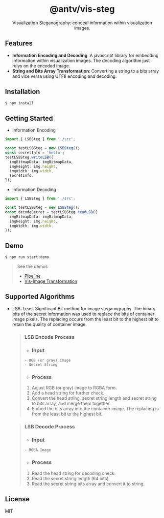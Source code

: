 <h1 align="center">
<b>@antv/vis-steg</b>
</h1>

<div align="center">
Visualization Steganography: conceal information within visualization images.
</div>

## Features

* **Information Encoding and Decoding**: A javascript library for embedding information within visualization images.
  The decoding algorithm just relys on the encoded image.
* **String and Bits Array Transformation**: Converting a string to a bits array and vice versa using UTF8 encoding and decoding.

## Installation

```bash
$ npm install
```

## Getting Started

* Information Encoding

```ts
import { LSBSteg } from './src';

const testLSBSteg = new LSBSteg();
const secretInfo = 'hello';
testLSBSteg.writeLSB({
  imgBitmapData: imgBitmapData,
  imgHeight: img.height,
  imgWidth: img.width,
  secretInfo,
});
```

* Information Decoding

```ts
import { LSBSteg } from './src';

const testLSBSteg = new LSBSteg();
const decodeSecret = testLSBSteg.readLSB({
  imgBitmapData: imgBitmapData,
  imgHeight: img.height,
  imgWidth: img.width,
});
```

## Demo

```bash
$ npm run start:demo
```

> See the demos  
> * [Pipeline](https://gw.alipayobjects.com/zos/antfincdn/QqZ19SeFwS/pipeline.gif)  
> * [Vis-Image Transformation](https://gw.alipayobjects.com/zos/antfincdn/Wv%24IIck0F%24/vis-img-transfer.gif)

## Supported Algorithms

* LSB: Least Significant Bit method for image steganography. The binary bits of the secret information was used to replace the bits of container image pixels. The replacing occurs from the least bit to the highest bit to retain the quality of container image.
  
  > ### LSB Encode Process  
  > * ### Input  
  > ```
  > - RGB (or gray) Image
  > - Secret String
  > ```  
  > * ### Process
  >
  >  1. Adjust RGB (or gray) image to RGBA form.
  >  2. Add a head string for further check.
  >  3. Convert the head string, secret string length and secret string to bits array, and merge them together.
  >  4. Embed the bits array into the container image. The replacing is from the least bit to the highest bit.

  >
  > ### LSB Decode Process  
  > * ### Input  
  > ```
  > - RGBA Image
  > ```  
  > * ### Process
  >
  >  1. Read the head string for decoding check.
  >  2. Read the secret string length (64 bits).
  >  3. Read the secret string bits array and convert it to string.


## License

MIT
